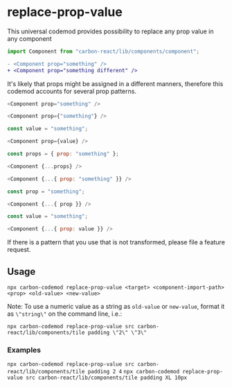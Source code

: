 # replace-prop-value

This universal codemod provides possibility to replace any prop value in any component

```js
import Component from "carbon-react/lib/components/component";
```
```diff
- <Component prop="something" />
+ <Component prop="something different" />
```

It's likely that props might be assigned in a different manners, therefore this codemod accounts for several prop patterns.

```js
<Component prop="something" />
```

```js
<Component prop={"something"} />
```

```js
const value = "something";

<Component prop={value} />
```

```js
const props = { prop: "something" };

<Component {...props} />
```

```js
<Component {...{ prop: "something" }} />
```

```js
const prop = "something";

<Component {...{ prop }} />
```

```js
const value = "something";

<Component {...{ prop: value }} />
```

If there is a pattern that you use that is not transformed, please file a feature request.

## Usage

`npx carbon-codemod replace-prop-value <target> <component-import-path> <prop> <old-value> <new-value>`

Note: To use a numeric value as a string as `old-value` or `new-value`, format it as `\"string\"` on the command line, i.e.: 

`npx carbon-codemod replace-prop-value src carbon-react/lib/components/tile padding \"2\" \"3\"`

### Examples

`npx carbon-codemod replace-prop-value src carbon-react/lib/components/tile padding 2 4`
`npx carbon-codemod replace-prop-value src carbon-react/lib/components/tile padding XL 10px`
